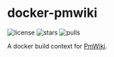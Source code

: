# docker-pmwiki
![license](https://img.shields.io/github/license/sesceu/docker-pmwiki.svg "license")
![stars](https://img.shields.io/docker/stars/sesceu/pmwiki.svg "stars")
![pulls](https://img.shields.io/docker/pulls/sesceu/pmwiki.svg "pulls")

A docker build context for [PmWiki](http://www.pmwiki.org/wiki).

